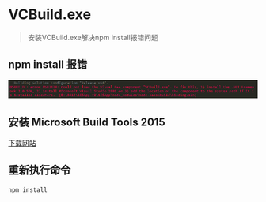 # VCBuild.exe
> 安装VCBuild.exe解决npm install报错问题
## npm install 报错

![img](../.vuepress/public/img/QNEoX08DPYGAYNRdjDChqRk74wE9B8FS.png)

## 安装 Microsoft Build Tools 2015

[下载网站](https://www.microsoft.com/en-us/download/details.aspx?id=48159)

## 重新执行命令
```bash
npm install
```
